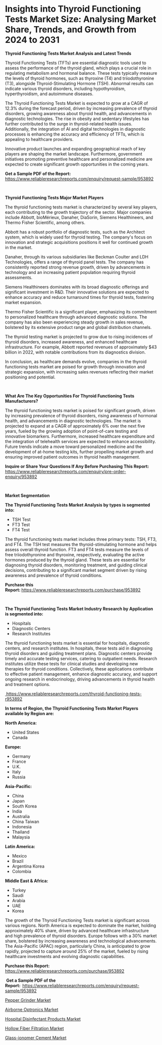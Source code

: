 <p><h1>Insights into Thyroid Functioning Tests Market Size: Analysing Market Share, Trends, and Growth from 2024 to 2031</h1></p><p><strong>Thyroid Functioning Tests Market Analysis and Latest Trends</strong></p>
<p><p>Thyroid Functioning Tests (TFTs) are essential diagnostic tools used to assess the performance of the thyroid gland, which plays a crucial role in regulating metabolism and hormonal balance. These tests typically measure the levels of thyroid hormones, such as thyroxine (T4) and triiodothyronine (T3), alongside Thyroid-Stimulating Hormone (TSH). Abnormal results can indicate various thyroid disorders, including hypothyroidism, hyperthyroidism, and autoimmune diseases.</p><p>The Thyroid Functioning Tests Market is expected to grow at a CAGR of 12.3% during the forecast period, driven by increasing prevalence of thyroid disorders, growing awareness about thyroid health, and advancements in diagnostic technologies. The rise in obesity and sedentary lifestyles has further contributed to the surge in thyroid-related health issues. Additionally, the integration of AI and digital technologies in diagnostic processes is enhancing the accuracy and efficiency of TFTs, which is appealing to healthcare providers. </p><p>Innovative product launches and expanding geographical reach of key players are shaping the market landscape. Furthermore, government initiatives promoting preventive healthcare and personalized medicine are expected to create significant growth opportunities in the coming years.</p></p>
<p><strong>Get a Sample PDF of the Report:&nbsp;</strong> <a href="https://www.reliableresearchreports.com/enquiry/request-sample/953892?utm_campaign=112&utm_medium=2&utm_source=Github&utm_content=ia&utm_term=16112024&utm_id=thyroid-functioning-tests">https://www.reliableresearchreports.com/enquiry/request-sample/953892</a></p>
<p>&nbsp;</p>
<p><strong>Thyroid Functioning Tests Major Market Players</strong></p>
<p><p>The thyroid functioning tests market is characterized by several key players, each contributing to the growth trajectory of the sector. Major companies include Abbott, bioMérieux, Danaher, DiaSorin, Siemens Healthineers, and Thermo Fisher Scientific, among others. </p><p>Abbott has a robust portfolio of diagnostic tests, such as the Architect system, which is widely used for thyroid testing. The company's focus on innovation and strategic acquisitions positions it well for continued growth in the market. </p><p>Danaher, through its various subsidiaries like Beckman Coulter and LDH Technologies, offers a range of thyroid panel tests. The company has consistently reported strong revenue growth, driven by advancements in technology and an increasing patient population requiring thyroid assessments.</p><p>Siemens Healthineers dominates with its broad diagnostic offerings and significant investment in R&D. Their innovative solutions are expected to enhance accuracy and reduce turnaround times for thyroid tests, fostering market expansion.</p><p>Thermo Fisher Scientific is a significant player, emphasizing its commitment to personalized healthcare through advanced diagnostic solutions. The company has also been experiencing steady growth in sales revenue, bolstered by its extensive product range and global distribution channels.</p><p>The thyroid testing market is projected to grow due to rising incidences of thyroid disorders, increased awareness, and enhanced healthcare infrastructure. For example, Abbott reported revenues of approximately $43 billion in 2022, with notable contributions from its diagnostics division.</p><p>In conclusion, as healthcare demands evolve, companies in the thyroid functioning tests market are poised for growth through innovation and strategic expansion, with increasing sales revenues reflecting their market positioning and potential.</p></p>
<p>&nbsp;</p>
<p><strong>What Are The Key Opportunities For Thyroid Functioning Tests Manufacturers?</strong></p>
<p><p>The thyroid functioning tests market is poised for significant growth, driven by increasing prevalence of thyroid disorders, rising awareness of hormonal health, and advancements in diagnostic technologies. The market is projected to expand at a CAGR of approximately 6% over the next five years, fueled by the growing adoption of point-of-care testing and innovative biomarkers. Furthermore, increased healthcare expenditure and the integration of telehealth services are expected to enhance accessibility. Future trends indicate a move toward personalized medicine and the development of at-home testing kits, further propelling market growth and ensuring improved patient outcomes in thyroid health management.</p></p>
<p><strong>Inquire or Share Your Questions If Any Before Purchasing This Report:</strong> <a href="https://www.reliableresearchreports.com/enquiry/pre-order-enquiry/953892?utm_campaign=112&utm_medium=2&utm_source=Github&utm_content=ia&utm_term=16112024&utm_id=thyroid-functioning-tests">https://www.reliableresearchreports.com/enquiry/pre-order-enquiry/953892</a></p>
<p>&nbsp;</p>
<p><strong>Market Segmentation</strong></p>
<p><strong>The Thyroid Functioning Tests Market Analysis by types is segmented into:</strong></p>
<p><ul><li>TSH Test</li><li>FT3 Test</li><li>FT4 Test</li></ul></p>
<p><p>The thyroid functioning tests market includes three primary tests: TSH, FT3, and FT4. The TSH test measures the thyroid-stimulating hormone and helps assess overall thyroid function. FT3 and FT4 tests measure the levels of free triiodothyronine and thyroxine, respectively, evaluating the active hormones produced by the thyroid gland. These tests are essential for diagnosing thyroid disorders, monitoring treatment, and guiding clinical decisions, contributing to a significant market segment driven by rising awareness and prevalence of thyroid conditions.</p></p>
<p><strong>Purchase this Report:&nbsp;</strong><a href="https://www.reliableresearchreports.com/purchase/953892?utm_campaign=112&utm_medium=2&utm_source=Github&utm_content=ia&utm_term=16112024&utm_id=thyroid-functioning-tests">https://www.reliableresearchreports.com/purchase/953892</a></p>
<p>&nbsp;</p>
<p><strong>The Thyroid Functioning Tests Market Industry Research by Application is segmented into:</strong></p>
<p><ul><li>Hospitals</li><li>Diagnostic Centers</li><li>Research Institutes</li></ul></p>
<p><p>The thyroid functioning tests market is essential for hospitals, diagnostic centers, and research institutes. In hospitals, these tests aid in diagnosing thyroid disorders and guiding treatment plans. Diagnostic centers provide timely and accurate testing services, catering to outpatient needs. Research institutes utilize these tests for clinical studies and developing new therapies for thyroid conditions. Collectively, these applications contribute to effective patient management, enhance diagnostic accuracy, and support ongoing research in endocrinology, driving advancements in thyroid health and treatment options.</p></p>
<p><a href="https://www.reliableresearchreports.com/thyroid-functioning-tests-r953892?utm_campaign=112&utm_medium=2&utm_source=Github&utm_content=ia&utm_term=16112024&utm_id=thyroid-functioning-tests">&nbsp;https://www.reliableresearchreports.com/thyroid-functioning-tests-r953892</a></p>
<p><strong>In terms of Region, the Thyroid Functioning Tests Market Players available by Region are:</strong></p>
<p>
    <p> <strong> North America: </strong>
        <ul>
            <li>United States</li>
            <li>Canada</li>
        </ul>
        </p> 
    <p> <strong> Europe: </strong>
        <ul>
            <li>Germany</li>
            <li>France</li>
            <li>U.K.</li>
            <li>Italy</li>
            <li>Russia</li>
        </ul>
        </p> 
    <p> <strong> Asia-Pacific: </strong>
        <ul>
            <li>China</li>
            <li>Japan</li>
            <li>South Korea</li>
            <li>India</li>
            <li>Australia</li>
            <li>China Taiwan</li>
            <li>Indonesia</li>
            <li>Thailand</li>
            <li>Malaysia</li>
        </ul>
        </p> 
    <p> <strong> Latin America: </strong>
        <ul>
            <li>Mexico</li>
            <li>Brazil</li>
            <li>Argentina Korea</li>
            <li>Colombia</li>
        </ul>
        </p> 
    <p> <strong> Middle East & Africa: </strong>
        <ul>
            <li>Turkey</li>
            <li>Saudi</li>
            <li>Arabia</li>
            <li>UAE</li>
            <li>Korea</li>
        </ul>
    </p>
    </p>
<p><p>The growth of the Thyroid Functioning Tests market is significant across various regions. North America is expected to dominate the market, holding approximately 40% share, driven by advanced healthcare infrastructure and high prevalence of thyroid disorders. Europe follows with a 30% market share, bolstered by increasing awareness and technological advancements. The Asia-Pacific (APAC) region, particularly China, is anticipated to grow rapidly, projected to capture around 25% of the market, fueled by rising healthcare investments and evolving diagnostic capabilities.</p></p>
<p><strong>Purchase this Report: </strong><a href="https://www.reliableresearchreports.com/purchase/953892?utm_campaign=112&utm_medium=2&utm_source=Github&utm_content=ia&utm_term=16112024&utm_id=thyroid-functioning-tests">https://www.reliableresearchreports.com/purchase/953892</a></p>
<p>&nbsp;<strong>Get a Sample PDF of the Report:&nbsp;&nbsp;</strong><a href="https://www.reliableresearchreports.com/enquiry/request-sample/953892?utm_campaign=112&utm_medium=2&utm_source=Github&utm_content=ia&utm_term=16112024&utm_id=thyroid-functioning-tests">https://www.reliableresearchreports.com/enquiry/request-sample/953892</a></p>
<p><strong></strong></p>
<p><p><a href="https://www.linkedin.com/pulse/influencing-factors-pepper-grinder-market-insights-growth-projections-i1hhe?utm_campaign=112&utm_medium=2&utm_source=Github&utm_content=ia&utm_term=16112024&utm_id=thyroid-functioning-tests">Pepper Grinder Market</a></p><p><a href="https://issuu.com/reportprime-2/docs/airborne-optronics-market-size-2030_b93af262be3dca?utm_campaign=112&utm_medium=2&utm_source=Github&utm_content=ia&utm_term=16112024&utm_id=thyroid-functioning-tests">Airborne Optronics Market</a></p><p><a href="https://www.linkedin.com/pulse/driving-forces-global-hospital-disinfectant-products-market-trends-fzgje?utm_campaign=112&utm_medium=2&utm_source=Github&utm_content=ia&utm_term=16112024&utm_id=thyroid-functioning-tests">Hospital Disinfectant Products Market</a></p><p><a href="https://issuu.com/reportprime-2/docs/hollow-fiber-filtration-market-size_efbe9e7a0352b9?utm_campaign=112&utm_medium=2&utm_source=Github&utm_content=ia&utm_term=16112024&utm_id=thyroid-functioning-tests">Hollow Fiber Filtration Market</a></p><p><a href="https://github.com/santosh758595/Market-Research-Report-List-6/blob/main/glass-ionomer-cement-market.md?utm_campaign=112&utm_medium=2&utm_source=Github&utm_content=ia&utm_term=16112024&utm_id=thyroid-functioning-tests">Glass-ionomer Cement Market</a></p></p>